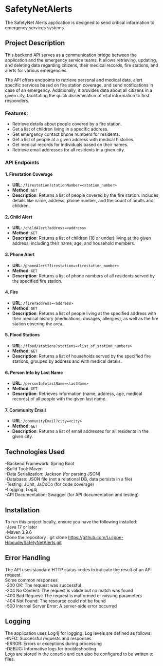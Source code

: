 # SafetyNetAlerts
The SafetyNet Alerts application is designed to send critical information to emergency services systems.

## Project Description   
This backend API serves as a communication bridge between the application and the emergency service teams. It allows retrieving, updating, and deleting data regarding citizens, their medical records, fire stations, and alerts for various emergencies.

The API offers endpoints to retrieve personal and medical data, alert specific services based on fire station coverage, and send notifications in case of an emergency. Additionally, it provides data about all citizens in a given city, facilitating the quick dissemination of vital information to first responders.

### Features:  
- Retrieve details about people covered by a fire station.  
- Get a list of children living in a specific address.  
- Get emergency contact phone numbers for residents.  
- Get a list of people at a given address with medical histories.  
- Get medical records for individuals based on their names.  
- Retrieve email addresses for all residents in a given city.  

### API Endpoints
#### 1. **Firestation Coverage**
   - **URL**: `/firestation?stationNumber=<station_number>`
   - **Method**: `GET`
   - **Description**: Returns a list of people covered by the fire station. Includes details like name, address, phone number, and the count of adults and children.
   
#### 2. **Child Alert**
   - **URL**: `/childAlert?address=<address>`
   - **Method**: `GET`
   - **Description**: Returns a list of children (18 or under) living at the given address, including their name, age, and household members.

#### 3. **Phone Alert**
   - **URL**: `/phoneAlert?firestation=<firestation_number>`
   - **Method**: `GET`
   - **Description**: Returns a list of phone numbers of all residents served by the specified fire station.

#### 4. **Fire**
   - **URL**: `/fire?address=<address>`
   - **Method**: `GET`
   - **Description**: Returns a list of people living at the specified address with their medical history (medications, dosages, allergies), as well as the fire station covering the area.

#### 5. **Flood Stations**
   - **URL**: `/flood/stations?stations=<list_of_station_numbers>`
   - **Method**: `GET`
   - **Description**: Returns a list of households served by the specified fire stations, grouped by address and with medical details.

#### 6. **Person Info by Last Name**
   - **URL**: `/personInfolastName=<lastName>`
   - **Method**: `GET`
   - **Description**: Retrieves information (name, address, age, medical records) of all people with the given last name.

#### 7. **Community Email**
   - **URL**: `/communityEmail?city=<city>`
   - **Method**: `GET`
   - **Description**: Returns a list of email addresses for all residents in the given city.


## Technologies Used
-Backend Framework: Spring Boot  
-Build Tool: Maven  
-Data Serialization: Jackson (for parsing JSON)  
-Database: JSON file (not a relational DB, data persists in a file)  
-Testing: JUnit, JaCoCo (for code coverage)  
-Logging: Log4j   
-API Documentation: Swagger (for API documentation and testing)  

## Installation
To run this project locally, ensure you have the following installed:    
-Java 17 or later  
-Maven 3.9.6   
Clone the repository : git clone https://github.com/Lulippe-Hiboude/SafetyNetAlerts.git

## Error Handling
The API uses standard HTTP status codes to indicate the result of an API request.  
Some common responses:  
-200 OK: The request was successful  
-204 No Content: The request is valide but no match was found  
-400 Bad Request: The request is malformed or missing parameters  
-404 Not Found: The resource could not be found  
-500 Internal Server Error: A server-side error occurred

## Logging
The application uses Log4j for logging. Log levels are defined as follows:  
-INFO: Successful requests and responses  
-ERROR: Errors or exceptions during processing  
-DEBUG: Informative logs for troubleshooting  
Logs are stored in the console and can also be configured to be written to files.
